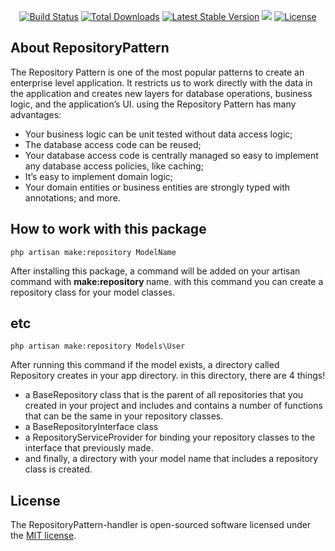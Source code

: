 <p align="center">
<a href="https://travis-ci.org/matin-kh73/RepositoryPattern.svg?branch=master"><img src="https://travis-ci.org/laravel/framework.svg" alt="Build Status"></a>
<a href="https://packagist.org/packages/mtkh73/repo-handler"><img src="https://poser.pugx.org/mtkh73/repo-handler/downloads" alt="Total Downloads"></a>
<a href="https://packagist.org/packages/mtkh73/repo-handler"><img src="https://poser.pugx.org/mtkh73/repo-handler/v/stable" alt="Latest Stable Version"></a>
<a href="https://packagist.org/packages/laravel/framework"><img src="https://scrutinizer-ci.com/g/matin-kh73/RepositoryPattern/badges/code-intelligence.svg?b=master"></a>
<a href="https://packagist.org/packages/mtkh73/repo-handler"><img src="https://poser.pugx.org/mtkh73/repo-handler/license" alt="License"></a>
</p>

## About RepositoryPattern

The Repository Pattern is one of the most popular patterns to create an enterprise level application. It restricts us to work directly with the data in the application and creates new layers for database operations, business logic, and the application’s UI. using the Repository Pattern has many advantages:

- Your business logic can be unit tested without data access logic;
- The database access code can be reused;
- Your database access code is centrally managed so easy to implement any database access policies, like caching;
- It’s easy to implement domain logic;
- Your domain entities or business entities are strongly typed with annotations; and more.

## How to work with this package
`php artisan make:repository ModelName`

After installing this package, a command will be added on your artisan command with <b> make:repository </b> name. with this command you can create a repository class for your model classes.

## etc
`php artisan make:repository Models\User`

After running this command if the model exists, a directory called Repository creates in your app directory.
in this directory, there are 4 things!
- a BaseRepository class that is the parent of all repositories that you created in your project and includes and contains a number of functions that can be the same in your repository classes.
- a BaseRepositoryInterface class
- a RepositoryServiceProvider for binding your repository classes to the interface that previously made.  
- and finally, a directory with your model name that includes a repository class is created.

## License

The RepositoryPattern-handler is open-sourced software licensed under the [MIT license](https://opensource.org/licenses/MIT).

